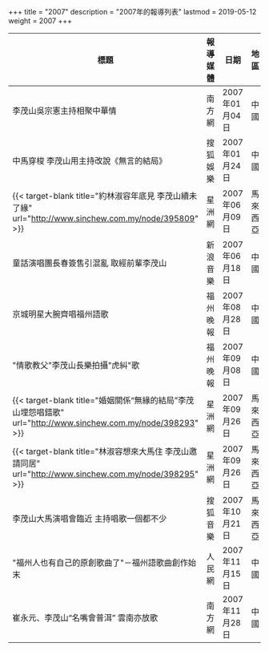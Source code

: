 +++
title = "2007"
description = "2007年的報導列表"
lastmod = 2019-05-12
weight = 2007
+++

<style>
table th:nth-of-type(2) {
	width: 200px;
}
table th:nth-of-type(3), th:nth-of-type(4) {
	width: 150px;
}
</style>

標題  | 報導媒體  | 日期 | 地區
--------------|-------|------|------ 
李茂山吳宗憲主持相聚中華情   | 南方網 | 2007年01月04日 |  中國
中馬穿梭 李茂山用主持改說《無言的結局》   | 搜狐娛樂 | 2007年01月24日 |  中國
{{< target-blank title="約林淑容年底見 李茂山續未了緣" url="http://www.sinchew.com.my/node/395809" >}}   | 星洲網 | 2007年06月09日 |  馬來西亞
童話演唱團長春簽售引混亂 取經前輩李茂山   | 新浪音樂 | 2007年06月18日 |  中國
京城明星大腕齊唱福州語歌  | 福州晚報 | 2007年08月28日 |  中國
"情歌教父"李茂山長樂拍攝"虎糾"歌   | 福州晚報 | 2007年09月08日 |  中國
{{< target-blank title="婚姻關係“無緣的結局”李茂山埋怨唱錯歌" url="http://www.sinchew.com.my/node/398293" >}}   | 星洲網 | 2007年09月26日 |  馬來西亞
{{< target-blank title="林淑容想來大馬住 李茂山邀請同居" url="http://www.sinchew.com.my/node/398295" >}}   | 星洲網 | 2007年09月26日 |  馬來西亞
李茂山大馬演唱會臨近 主持唱歌一個都不少  | 搜狐音樂 | 2007年10月21日 |  馬來西亞
"福州人也有自己的原創歌曲了"－福州語歌曲創作始末   | 人民網 | 2007年11月15日 |  中國
崔永元、李茂山“名嘴會普洱” 雲南亦放歌   | 南方網 | 2007年11月28日 |  中國
